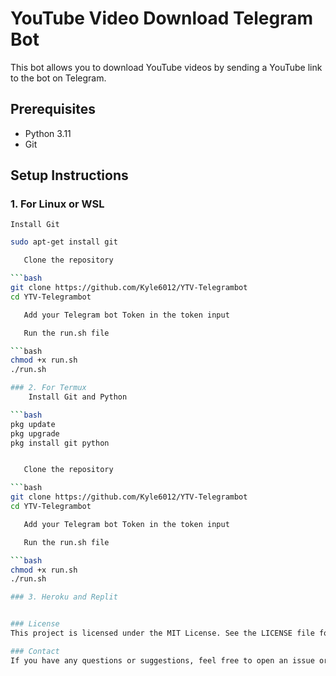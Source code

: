 # YouTube Video Download Telegram Bot

This bot allows you to download YouTube videos by sending a YouTube link to the bot on Telegram.

## Prerequisites

- Python 3.11
- Git

## Setup Instructions

### 1. For Linux or WSL
    Install Git
```bash
sudo apt-get install git 

   Clone the repository

```bash
git clone https://github.com/Kyle6012/YTV-Telegrambot
cd YTV-Telegrambot

   Add your Telegram bot Token in the token input

   Run the run.sh file

```bash
chmod +x run.sh
./run.sh

### 2. For Termux
    Install Git and Python

```bash
pkg update
pkg upgrade
pkg install git python


   Clone the repository

```bash
git clone https://github.com/Kyle6012/YTV-Telegrambot
cd YTV-Telegrambot

   Add your Telegram bot Token in the token input

   Run the run.sh file

```bash
chmod +x run.sh
./run.sh

### 3. Heroku and Replit


### License
This project is licensed under the MIT License. See the LICENSE file for details.

### Contact
If you have any questions or suggestions, feel free to open an issue or contact me at [bealthguy@proton.me].
